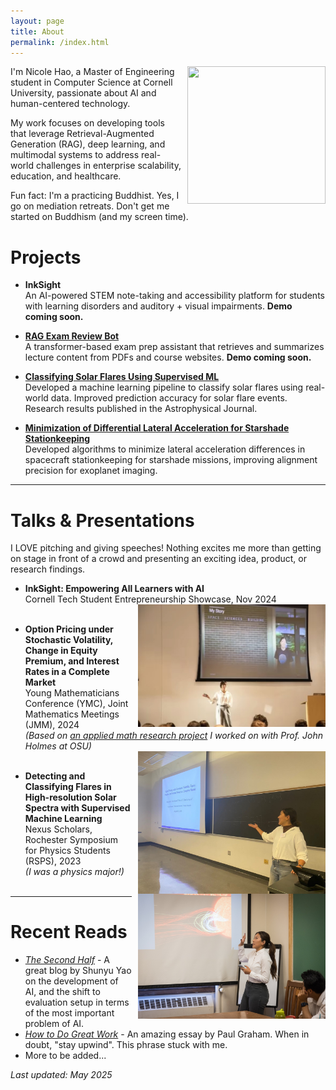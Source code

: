 ```yaml
---
layout: page
title: About
permalink: /index.html
---
```


<img style="float:right; padding-left:10px" src="https://avatars.githubusercontent.com/nicolehao34" width="221" height="220">

I'm Nicole Hao, a Master of Engineering student in Computer Science at Cornell University, passionate about AI and human-centered technology.


 My work focuses on developing tools that leverage Retrieval-Augmented Generation (RAG), deep learning, and multimodal systems to address real-world challenges in enterprise scalability, education, and healthcare.



Fun fact: I'm a practicing Buddhist. Yes, I go on mediation retreats. Don't get me started on Buddhism (and my screen time).


# Projects

-  **InkSight** <br>
An AI-powered STEM note-taking and accessibility platform for students with learning disorders and auditory + visual impairments. **Demo coming soon.**



- **[RAG Exam Review Bot](https://github.com/nicolehao34/ai-pdf-chatbot)** <br>
A transformer-based exam prep assistant that retrieves and summarizes lecture content from PDFs and course websites. **Demo coming soon.**



- **[Classifying Solar Flares Using Supervised ML](https://github.com/nicolehao34/solar_flares_classification)** <br>
  Developed a machine learning pipeline to classify solar flares using real-world data. Improved prediction accuracy for solar flare events. Research results published in the Astrophysical Journal.



- **[Minimization of Differential Lateral Acceleration for Starshade Stationkeeping](https://github.com/nicolehao34/starshade_stationkeeping)** <br>
  Developed algorithms to minimize lateral acceleration differences in spacecraft stationkeeping for starshade missions, improving alignment precision for exoplanet imaging.  



---

# Talks & Presentations
I LOVE pitching and giving speeches! Nothing excites me more than getting on stage in front of a crowd and presenting an exciting idea, product, or research findings.

- **InkSight: Empowering All Learners with AI** <br>
Cornell Tech Student Entrepreneurship Showcase, Nov 2024  <br>
<img style="float:right; padding-left:10px" src="images/pitch.jpg" width="300" alt="Nicole Hao presenting at Cornell Tech Showcase"> <br>


- **Option Pricing under Stochastic Volatility, Change in Equity Premium, and Interest Rates in a Complete Market** <br>
Young Mathematicians Conference (YMC), Joint Mathematics Meetings (JMM), 2024  <br>
  *(Based on [an applied math research project](https://arxiv.org/abs/2408.15416) I worked on with Prof. John Holmes at OSU)*  
  <img style="float:right; padding-left:10px" src="images/YMC.jpg" width="300" alt="Nicole Hao presenting at YMC"> <br>

- **Detecting and Classifying Flares in High-resolution Solar Spectra with Supervised Machine Learning** <br>
Nexus Scholars, Rochester Symposium for Physics Students (RSPS), 2023  
  *(I was a physics major!)* <br>
  <img style="float:right; padding-left:10px" src="images/Nexus.jpg" width="300" alt="Nicole Hao presenting at YMC"> <br>






---

# Recent Reads

- *[The Second Half](https://ysymyth.github.io/The-Second-Half/)* - A great blog by Shunyu Yao on the development of AI, and the shift to evaluation setup in terms of the most important problem of AI.
- *[How to Do Great Work](https://www.paulgraham.com/greatwork.html)* - An amazing essay by Paul Graham. When in doubt, "stay upwind". This phrase stuck with me. 
- More to be added...







_Last updated: May 2025_
